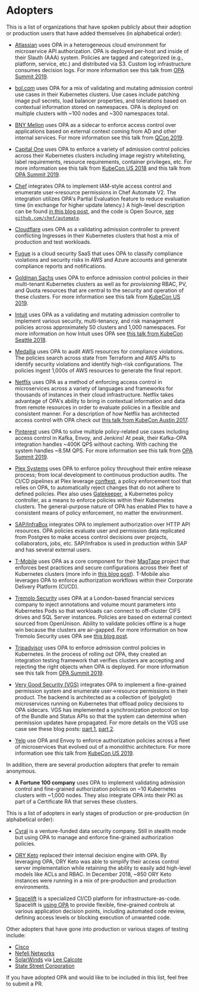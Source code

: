 # Adopters

<!-- Hello! If you are using OPA and contributing to this file, thank you! -->
<!-- Please keep lines shorter than 80 characters (or so.) Links can go long. -->

This is a list of organizations that have spoken publicly about their adoption or
production users that have added themselves (in alphabetical order):

* [Atlassian](https://www.atlassian.com/) uses OPA in a heterogeneous cloud
  environment for microservice API authorization. OPA is deployed per-host and
  inside of their Slauth (AAA) system. Policies are tagged and categorized
  (e.g., platform, service, etc.) and distributed via S3. Custom log infrastructure
  consumes decision logs. For more information see this talk from [OPA Summit 2019](https://www.youtube.com/watch?v=nvRTO8xjmrg).

* [bol.com](https://www.bol.com/) uses OPA for a mix of
  validating and mutating admission control use cases in their
  Kubernetes clusters. Use cases include patching image pull secrets,
  load balancer properties, and tolerations based on contextual
  information stored on namespaces. OPA is deployed on multiple
  clusters with ~100 nodes and ~300 namespaces total.

* [BNY Mellon](https://www.bnymellon.com/) uses OPA as a sidecar to enforce access
  control over applications based on external context coming from AD and other
  internal services. For more information see this talk from [QCon 2019](https://www.infoq.com/presentations/opa-spring-boot-hocon/).

* [Capital One](https://www.capitalone.com/) uses OPA to enforce a variety of
  admission control policies across their Kubernetes clusters including image
  registry whitelisting, label requirements, resource requirements, container
  privileges, etc. For more information see this talk from [KubeCon US 2018](https://www.youtube.com/watch?v=CDDsjMOtJ-c&t=6m35s)
  and this talk from [OPA Summit 2019](https://www.youtube.com/watch?v=vkvWZuqSk5M).

* [Chef](https://www.chef.io/) integrates OPA to implement IAM-style
  access control and enumerate user->resource permissions in Chef
  Automate V2. The integration utilizes OPA's Partial Evaluation
  feature to reduce evaluation time (in exchange for higher update
  latency.) A high-level description can be found [in this blog
  post](https://blog.chef.io/2019/01/24/introducing-the-chef-automate-identity-access-management-version-two-iam-v2-beta/),
  and the code is Open Source, [see
  `github.com/chef/automate`](https://github.com/chef/automate/tree/master/components/authz-service).

* [Cloudflare](https://www.cloudflare.com/) uses OPA as a validating
  admission controller to prevent conflicting Ingresses in their
  Kubernetes clusters that host a mix of production and test
  workloads.

* [Fugue](https://fugue.co) is a cloud security SaaS that uses OPA to
  classify compliance violations and security risks in AWS and Azure
  accounts and generate compliance reports and notifications.

* [Goldman Sachs](https://www.goldmansachs.com/) uses OPA to enforce admission control
  policies in their multi-tenant Kubernetes clusters as well as for _provisioning_
  RBAC, PV, and Quota resources that are central to the security and operation of
  these clusters. For more information see this talk from [KubeCon US 2019](https://www.youtube.com/watch?v=lYHr_UaHsYQ).

* [Intuit](https://www.intuit.com/company/) uses OPA as a validating
  and mutating admission controller to implement various security,
  multi-tenancy, and risk management policies across approximately 50
  clusters and 1,000 namespaces. For more information on how Intuit
  uses OPA see [this talk from KubeCon Seattle 2018](https://youtu.be/CDDsjMOtJ-c?t=980).

* [Medallia](https://www.medallia.com/) uses OPA to audit AWS
  resources for compliance violations. The policies search across
  state from Terraform and AWS APIs to identify security violations
  and identify high-risk configurations. The policies ingest 1,000s of
  AWS resources to generate the final report.

* [Netflix](https://www.netflix.com) uses OPA as a method of enforcing
  access control in microservices across a variety of languages and
  frameworks for thousands of instances in their cloud
  infrastructure. Netflix takes advantage of OPA's ability to bring in
  contextual information and data from remote resources in order to
  evaluate policies in a flexible and consistent manner. For a
  description of how Netflix has architected access control with OPA
  check out [this talk from KubeCon Austin 2017](https://www.youtube.com/watch?v=R6tUNpRpdnY).

* [Pinterest](https://www.pinterest.com/) uses OPA to solve multiple policy-related use cases
  including access control in Kafka, Envoy, and Jenkins! At peak, their Kafka-OPA
  integration handles ~400K QPS without caching. With caching the system
  handles ~8.5M QPS. For more information see this talk from [OPA Summit 2019](https://www.youtube.com/watch?v=LhgxFICWsA8).

* [Plex Systems](https://www.plex.com) uses OPA to enforce policy throughout
  their entire release process; from local development to continuous production
  audits. The CI/CD pipelines at Plex leverage [conftest](https://github.com/instrumenta/conftest),
  a policy enforcement tool that relies on OPA, to automatically reject changes that do not adhere
  to defined policies. Plex also uses
  [Gatekeeper](https://github.com/open-policy-agent/gatekeeper), a Kubernetes policy controller, as
  a means to enforce policies within their Kubernetes clusters. The general-purpose nature of OPA
  has enabled Plex to have a consistent means of policy enforcement,
  no matter the environment.

* [SAP/InfraBox](https://github.com/SAP/Infrabox) integrates OPA to
  implement authorization over HTTP API resources. OPA policies
  evaluate user and permission data replicated from Postgres to make
  access control decisions over projects, collaborators, jobs,
  etc. SAP/Infrabox is used in production within SAP and has several
  external users.

* [T-Mobile](https://www.t-mobile.com) uses OPA as a core component for their
  [MagTape](https://github.com/tmobile/magtape/) project that enforces best 
  practices and secure configurations across their fleet of Kubernetes 
  clusters (more info in [this blog post](https://opensource.t-mobile.com/blog/posts/rolling-out-the-magenta-tape/)). 
  T-Mobile also leverages OPA to enforce authorization workflows within their 
  Corporate Delivery Platform (CI/CD).

* [Tremolo Security](https://www.tremolosecurity.com/) uses OPA at a
  London-based financial services company to inject annotations and
  volume mount parameters into Kubernetes Pods so that workloads can
  connect to off-cluster CIFS drives and SQL Server
  instances. Policies are based on external context sourced from
  OpenUnison. Ability to validate policies offline is a huge win
  because the clusters are air-gapped. For more information on how
  Tremolo Security uses OPA see [this blog post](https://www.tremolosecurity.com/beyond-rbac-in-openshift-open-policy-agent/).

* [Tripadvisor](http://tripadvisor.com/) uses OPA to enforce
  admission control policies in Kubernetes. In the process of rolling out OPA,
  they created an integration testing framework that verifies clusters are accepting
  and rejecting the right objects when OPA is deployed. For more information see
  this talk from [OPA Summit 2019](https://www.youtube.com/watch?v=X09c1eXvCFM).

* [Very Good Security (VGS)](https://www.vgs.io/) integrates OPA to
  implement a fine-grained permission system and enumerate
  user->resource permissions in their product. The backend is
  architected as a collection of (polyglot) microservices running on
  Kubernetes that offload policy decisions to OPA sidecars. VGS has
  implemented a synchronization protocol on top of the Bundle and
  Status APIs so that the system can determine when permission updates
  have propagated. For more details on the VGS use case see these blog posts:
  [part 1](https://blog.verygoodsecurity.com/posts/building-a-fine-grained-permission-system-in-a-distributed-environment),
  [part 2](https://blog.verygoodsecurity.com/posts/building-a-fine-grained-permissions-system-in-a-distributed-environment).

* [Yelp](https://www.yelp.com/) use OPA and Envoy to enforce authorization policies
  across a fleet of microservices that evolved out of a monolithic architecture.
  For more information see this talk from [KubeCon US 2019](https://www.youtube.com/watch?v=Z6aN3Smt-9M).

In addition, there are several production adopters that prefer to
remain anonymous.

* **A Fortune 100 company** uses OPA to implement validating admission
  control and fine-grained authorization policies on ~10 Kubernetes
  clusters with ~1,000 nodes. They also integrate OPA into their PKI
  as part of a Certificate RA that serves these clusters.

This is a list of adopters in early stages of production or
pre-production (in alphabetical order):

* [Cyral](https://www.cyral.com/) is a venture-funded data security
  company. Still in stealth mode but using OPA to manage and enforce
  fine-grained authorization policies.

* [ORY Keto](https://github.com/ory/keto) replaced their internal
  decision engine with OPA. By leveraging OPA, ORY Keto was able to
  simplify their access control server implementation while retaining
  the ability to easily add high-level models like ACLs and RBAC. In
  December 2018, ~850 ORY Keto instances were running in a mix of
  pre-production and production environments.

* [Spacelift](https://spacelift.io) is a specialized CI/CD platform
  for infrastructure-as-code. Spacelift is [using OPA](https://docs.spacelift.io/concepts/policy) to provide flexible,
  fine-grained controls at various application decision points, including
  automated code review, defining access levels or blocking execution of
  unwanted code.

Other adopters that have gone into production or various stages of
testing include:

* [Cisco](https://www.cisco.com/)
* [Nefeli Networks](https://nefeli.io)
* [SolarWinds](https://www.solarwinds.com/) via [Lee Calcote](https://github.com/leecalcote)
* [State Street Corporation](http://www.statestreet.com/)

If you have adopted OPA and would like to be included in this list,
feel free to submit a PR.
